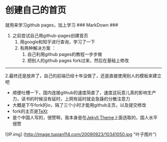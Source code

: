 创建自己的首页
====

就用来学习github pages，加上学习  ### MarkDown ###  
1. 之前尝试自己用github-pages创建首页  
    1. 用google和知乎进行查询，学习了一下
    2. 有两种解决方案 ：  
        1. 自己利用github pages的教程一步步做  
        2. 把别人的github pages fork过来，然后在基础上修改  
---
2.最终还是放弃了，自己的前端已经十年没做了，还是直接使用别人的模板来建立吧   
- 顺便吐槽一下，国内连接github的速度简直了，速度这玩意儿真的影响生产力，读书的时候没有延时，上网有延时就会急躁的分散注意力  
- 大概是下午fork的io，隔了三个小时才能用github主页，以及提交修改  
- fork的主页是[TeXt](https://tianqi.name/jekyll-TeXt-theme/)  
- 是个中国人写的，很赞啊，我本身是在[Jekyll Theme](http://jekyllthemes.org/)上面选取的，国人水平很赞  

![IP.img] (http://image.tupian114.com/20090923/10341050.jpg "叶子图片")
